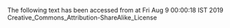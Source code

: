 The following text has been accessed from at Fri Aug 9 00:00:18 IST 2019
Creative_Commons_Attribution-ShareAlike_License
